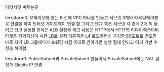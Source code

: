 이것저것 써두는곳

terraform0. 
오하이오에 있는 리전에 VPC 하나를 만들고 서브넷 3개와 라우팅테이블로 연결을 하여 인터넷 게이트웨이 연결 함
그리고  EC2 쪽은 서브넷 각 존에 2개 씩 올리고 ELB 설정함 
한쪽은 ALB 설정을 하고 내용은 HTTP에서 HTTPS 리다이랙션이며 타겟은 자기자신이 속한 LB로 설정
다른쪽은 L4 로드밸런싱 구성함 80포트로 받으면 바로 자기 LB 그룹에다가 포워딩 시킴
이대로 받아가면 실행 절대 안되고 이거 기반 수정을 해야함 

terraform1.
PublicSubnet과 PrivateSubnet 만들어서 PrivateSubnet에는 NAT 설정과 Elacitc IP 연결

       
